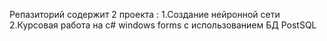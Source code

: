 Репазиторий содержит 2 проекта :
1.Создание нейронной сети 
2.Курсовая работа на с# windows forms c использованием БД PostSQL
